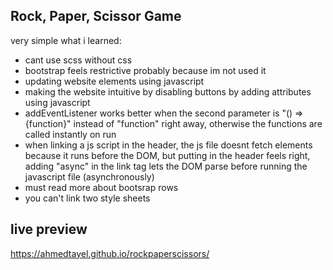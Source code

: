 ## Rock, Paper, Scissor Game
very simple
what i learned:
 - cant use scss without css
 - bootstrap feels restrictive probably because im not used it 
 - updating website elements using javascript
 - making the website intuitive by disabling buttons by adding attributes using javascript
 - addEventListener works better when the second parameter is "() => {function}" instead of "function" right away, otherwise the functions are called instantly on run
 - when linking a js script in the header, the js file doesnt fetch elements because it runs before the DOM, but putting in the header feels right, adding "async" in the link tag    lets the DOM parse before running the javascript file (asynchronously)
 - must read more about bootsrap rows
 - you can't link two style sheets
 
## live preview 
https://ahmedtayel.github.io/rockpaperscissors/
